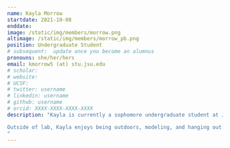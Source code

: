 ```yaml
---
name: Kayla Morrow
startdate: 2021-10-08
enddate:
image: /static/img/members/morrow.png
altimage: /static/img/members/morrow_pb.png
position: Undergraduate Student
# subsequent:  update once you become an alumnus
pronouns: she/her/hers
email: kmorrow5 (at) stu.jsu.edu
# scholar: 
# website: 
# UCSF: 
# twitter: username
# linkedin: username
# github: username
# orcid: XXXX-XXXX-XXXX-XXXX
description: "Kayla is currently a sophomore undergraduate student at JSU, where she is majoring in Biology. In the Bagley Lab, Kayla is interested in learning more about population genomics, hybridization, and the diversity of fishes. Kayla is assisting as we get several projects started in the lab.

Outside of lab, Kayla enjoys being outdoors, modeling, and hanging out with friends and her dog, Titus.
"
---
```

